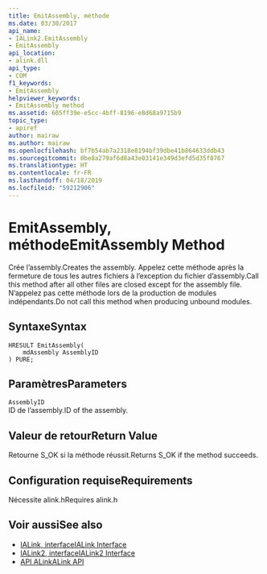 ```yaml
---
title: EmitAssembly, méthode
ms.date: 03/30/2017
api_name:
- IALink2.EmitAssembly
- EmitAssembly
api_location:
- alink.dll
api_type:
- COM
f1_keywords:
- EmitAssembly
helpviewer_keywords:
- EmitAssembly method
ms.assetid: 605ff39e-e5cc-4bff-8196-e8d68a9715b9
topic_type:
- apiref
author: mairaw
ms.author: mairaw
ms.openlocfilehash: bf7b54ab7a2318e8194bf39dbe41b864633ddb43
ms.sourcegitcommit: 0be8a279af6d8a43e03141e349d3efd5d35f8767
ms.translationtype: HT
ms.contentlocale: fr-FR
ms.lasthandoff: 04/18/2019
ms.locfileid: "59212906"
---
```

# <a name="emitassembly-method"></a><span data-ttu-id="7ec5b-102">EmitAssembly, méthode</span><span class="sxs-lookup"><span data-stu-id="7ec5b-102">EmitAssembly Method</span></span>
<span data-ttu-id="7ec5b-103">Crée l’assembly.</span><span class="sxs-lookup"><span data-stu-id="7ec5b-103">Creates the assembly.</span></span> <span data-ttu-id="7ec5b-104">Appelez cette méthode après la fermeture de tous les autres fichiers à l’exception du fichier d’assembly.</span><span class="sxs-lookup"><span data-stu-id="7ec5b-104">Call this method after all other files are closed except for the assembly file.</span></span> <span data-ttu-id="7ec5b-105">N’appelez pas cette méthode lors de la production de modules indépendants.</span><span class="sxs-lookup"><span data-stu-id="7ec5b-105">Do not call this method when producing unbound modules.</span></span>  
  
## <a name="syntax"></a><span data-ttu-id="7ec5b-106">Syntaxe</span><span class="sxs-lookup"><span data-stu-id="7ec5b-106">Syntax</span></span>  
  
```  
HRESULT EmitAssembly(  
    mdAssembly AssemblyID  
) PURE;  
```  
  
## <a name="parameters"></a><span data-ttu-id="7ec5b-107">Paramètres</span><span class="sxs-lookup"><span data-stu-id="7ec5b-107">Parameters</span></span>  
 `AssemblyID`  
 <span data-ttu-id="7ec5b-108">ID de l’assembly.</span><span class="sxs-lookup"><span data-stu-id="7ec5b-108">ID of the assembly.</span></span>  
  
## <a name="return-value"></a><span data-ttu-id="7ec5b-109">Valeur de retour</span><span class="sxs-lookup"><span data-stu-id="7ec5b-109">Return Value</span></span>  
 <span data-ttu-id="7ec5b-110">Retourne S_OK si la méthode réussit.</span><span class="sxs-lookup"><span data-stu-id="7ec5b-110">Returns S_OK if the method succeeds.</span></span>  
  
## <a name="requirements"></a><span data-ttu-id="7ec5b-111">Configuration requise</span><span class="sxs-lookup"><span data-stu-id="7ec5b-111">Requirements</span></span>  
 <span data-ttu-id="7ec5b-112">Nécessite alink.h</span><span class="sxs-lookup"><span data-stu-id="7ec5b-112">Requires alink.h</span></span>  
  
## <a name="see-also"></a><span data-ttu-id="7ec5b-113">Voir aussi</span><span class="sxs-lookup"><span data-stu-id="7ec5b-113">See also</span></span>

- [<span data-ttu-id="7ec5b-114">IALink, interface</span><span class="sxs-lookup"><span data-stu-id="7ec5b-114">IALink Interface</span></span>](../../../../docs/framework/unmanaged-api/alink/ialink-interface.md)
- [<span data-ttu-id="7ec5b-115">IALink2, interface</span><span class="sxs-lookup"><span data-stu-id="7ec5b-115">IALink2 Interface</span></span>](../../../../docs/framework/unmanaged-api/alink/ialink2-interface.md)
- [<span data-ttu-id="7ec5b-116">API ALink</span><span class="sxs-lookup"><span data-stu-id="7ec5b-116">ALink API</span></span>](../../../../docs/framework/unmanaged-api/alink/index.md)
